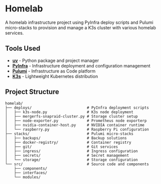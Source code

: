 # Homelab

A homelab infrastructure project using PyInfra deploy scripts and Pulumi micro-stacks to provision and manage a K3s cluster with various homelab services.

## Tools Used

- **[uv](https://github.com/astral-sh/uv)** - Python package and project manager
- **[PyInfra](https://pyinfra.com/)** - Infrastructure deployment and configuration management
- **[Pulumi](https://www.pulumi.com/)** - Infrastructure as Code platform
- **[K3s](https://k3s.io/)** - Lightweight Kubernetes distribution

## Project Structure

```
homelab/
├── deploys/                         # PyInfra deployment scripts
│   ├── k3s-node.py                  # K3s node deployment
│   ├── mergerfs-snapraid-cluster.py # Storage cluster setup
│   ├── node-exporter.py             # Prometheus node exporterp
│   ├── nvidia-container-host.py     # NVIDIA container runtime
│   └── raspberry.py                 # Raspberry Pi configuration
├── stacks/                          # Pulumi micro-stacks
│   ├── backups/                     # Backup solutions
│   ├── docker-registry/             # Container registry
│   ├── git/                         # Git services
│   ├── ingress/                     # Ingress configuration
│   ├── secrets/                     # Secret management
│   └── storage/                     # Storage configuration
└── src/                             # Source code and components
    ├── components/
    ├── interfaces/
    └── modules/
```

